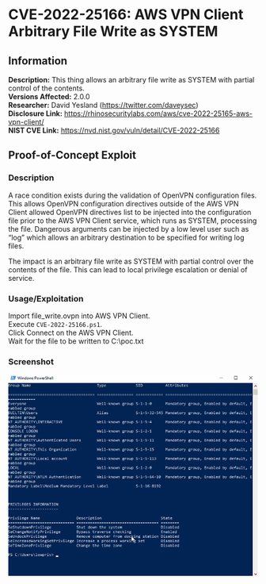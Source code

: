 # CVE-2022-25166: AWS VPN Client Arbitrary File Write as SYSTEM

## Information
**Description:** This thing allows an arbitrary file write as SYSTEM with partial control of the contents.  
**Versions Affected:** 2.0.0  
**Researcher:** David Yesland (https://twitter.com/daveysec)  
**Disclosure Link:** https://rhinosecuritylabs.com/aws/cve-2022-25165-aws-vpn-client/  
**NIST CVE Link:** https://nvd.nist.gov/vuln/detail/CVE-2022-25166  

## Proof-of-Concept Exploit
### Description
A race condition exists during the validation of OpenVPN configuration files. This allows OpenVPN configuration directives outside of the AWS VPN Client allowed OpenVPN directives list to be injected into the configuration file prior to the AWS VPN Client service, which runs as SYSTEM, processing the file. Dangerous arguments can be injected by a low level user such as “log” which allows an arbitrary destination to be specified for writing log files.

The impact is an arbitrary file write as SYSTEM with partial control over the contents of the file. This can lead to local privilege escalation or denial of service. 

### Usage/Exploitation
Import file_write.ovpn into AWS VPN Client.  
Execute `CVE-2022-25166.ps1`.  
Click Connect on the AWS VPN Client.  
Wait for the file to be written to C:\poc.txt  

### Screenshot
![Alt-text that shows up on hover](poc_image.gif)
